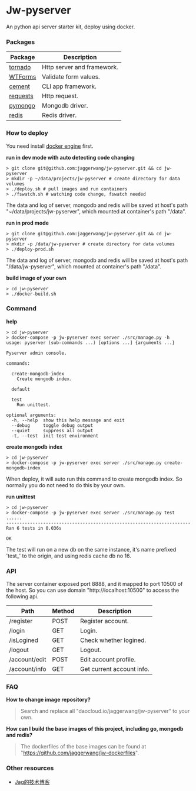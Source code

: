 # Jw-pyserver

An python api server starter kit, deploy using docker.

### Packages

|Package|Description|
|-------|-----------|
|[tornado](https://github.com/tornadoweb/tornado)|Http server and framework.|
|[WTForms](https://github.com/wtforms/wtforms)|Validate form values.|
|[cement](https://github.com/datafolklabs/cement)|CLI app framework.|
|[requests](https://github.com/kennethreitz/requests)|Http request.|
|[pymongo](https://github.com/mongodb/mongo-python-driver)|Mongodb driver.|
|[redis](https://github.com/andymccurdy/redis-py)|Redis driver.|

### How to deploy

You need install [docker engine](https://docs.docker.com/engine/installation/) first.

**run in dev mode with auto detecting code changing**

```
> git clone git@github.com:jaggerwang/jw-pyserver.git && cd jw-pyserver
> mkdir -p ~/data/projects/jw-pyserver # create directory for data volumes
> ./deploy.sh # pull images and run containers
> ./fswatch.sh # watching code change, fswatch needed
```

The data and log of server, mongodb and redis will be saved at host's path "~/data/projects/jw-pyserver", which mounted at container's path "/data".

**run in prod mode**

```
> git clone git@github.com:jaggerwang/jw-pyserver.git && cd jw-pyserver
> mkdir -p /data/jw-pyserver # create directory for data volumes
> ./deploy-prod.sh
```

The data and log of server, mongodb and redis will be saved at host's path "/data/jw-pyserver", which mounted at container's path "/data".

**build image of your own**

```
> cd jw-pyserver
> ./docker-build.sh
```

### Command

**help**

```
> cd jw-pyserver
> docker-compose -p jw-pyserver exec server ./src/manage.py -h
usage: pyserver (sub-commands ...) [options ...] {arguments ...}

Pyserver admin console.

commands:

  create-mongodb-index
    Create mongodb index.

  default

  test
    Run unittest.

optional arguments:
  -h, --help  show this help message and exit
  --debug     toggle debug output
  --quiet     suppress all output
  -t, --test  init test environment
```

**create mongodb index**

```
> cd jw-pyserver
> docker-compose -p jw-pyserver exec server ./src/manage.py create-mongodb-index
```
When deploy, it will auto run this command to create mongodb index. So normally you do not need to do this by your own.

**run unittest**

```
> cd jw-pyserver
> docker-compose -p jw-pyserver exec server ./src/manage.py test
......
----------------------------------------------------------------------
Ran 6 tests in 0.036s

OK
```
The test will run on a new db on the same instance, it's name prefixed 'test\_' to the origin, and using redis cache db no 16.

### API

The server container exposed port 8888, and it mapped to port 10500 of the host. So you can use domain "http://localhost:10500" to access the following api.

Path|Method|Description
----|------|-----------
/register|POST|Register account.
/login|GET|Login.
/isLogined|GET|Check whether logined.
/logout|GET|Logout.
/account/edit|POST|Edit account profile.
/account/info|GET|Get current account info.

### FAQ

**How to change image repository?**

> Search and replace all "daocloud.io/jaggerwang/jw-pyserver" to your own.

**How can I build the base images of this project, including go, mongodb and redis?**

> The dockerfiles of the base images can be found at "https://github.com/jaggerwang/jw-dockerfiles".

### Other resources

* [Jag的技术博客](https://jaggerwang.net/)

